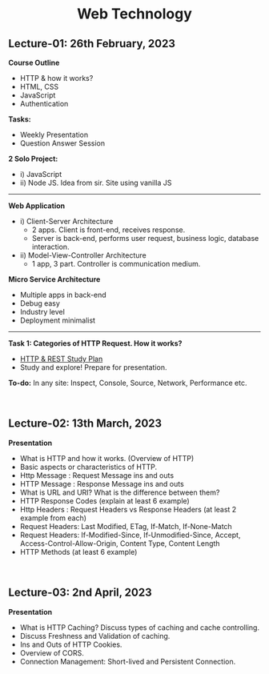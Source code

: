 <h1 align="center">Web Technology</h1>

<h2>Lecture-01: 26th February, 2023</h2>

**Course Outline**
- HTTP & how it works?
- HTML, CSS
- JavaScript
- Authentication

**Tasks:**
- Weekly Presentation
- Question Answer Session

**2 Solo Project:**
- i) JavaScript
- ii) Node JS. Idea from sir. Site using vanilla JS

<hr>

**Web Application**
- i) Client-Server Architecture
    - 2 apps. Client is front-end, receives response.
    - Server is back-end, performs user request, business logic, database interaction.
- ii) Model-View-Controller Architecture
    - 1 app, 3 part. Controller is communication medium.

**Micro Service Architecture**
- Multiple apps in back-end
- Debug easy
- Industry level
- Deployment minimalist

<hr>

**Task 1: Categories of HTTP Request. How it works?**
- [HTTP & REST Study Plan](https://nbviewer.org/github/Sakib62/SWE330_Web_Technologies_Tasks/blob/main/Task_01/HTTP-and-REST-StudyPlan.pdf)
- Study and explore! Prepare for presentation.

**To-do:** In any site: Inspect, Console, Source, Network, Performance etc.

<br><h2>Lecture-02: 13th March, 2023</h2>

**Presentation**
- What is HTTP and how it works. (Overview of HTTP)
- Basic aspects or characteristics of HTTP.
- Http Message : Request Message ins and outs
- HTTP Message : Response Message ins and outs
- What is URL and URI? What is the difference between them?
- HTTP Response Codes (explain at least 6 example)
- Http Headers : Request Headers vs Response Headers (at least 2 example from each)
- Request Headers: Last Modified, ETag, If-Match, If-None-Match
- Request Headers: If-Modified-Since, If-Unmodified-Since, Accept, Access-Control-Allow-Origin, Content Type, Content Length
- HTTP Methods (at least 6 example)

<br><h2>Lecture-03: 2nd April, 2023</h2>

**Presentation**
- What is HTTP Caching? Discuss types of caching and cache controlling.
- Discuss Freshness and Validation of caching.
- Ins and Outs of HTTP Cookies.
- Overview of CORS.
- Connection Management: Short-lived and Persistent Connection.